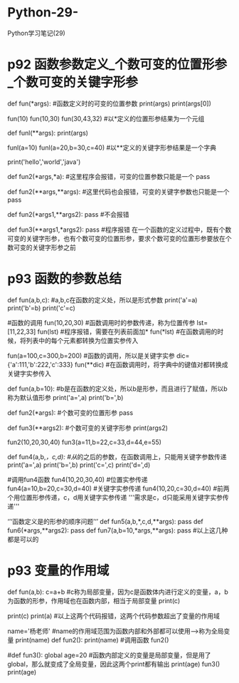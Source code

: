 # Python-29-
Python学习笔记(29)
# p92 函数参数定义_个数可变的位置形参_个数可变的关键字形参
def fun(*args):  #函数定义时的可变的位置参数
    print(args)
    print(args[0])

fun(10)
fun(10,30)
fun(30,43,32)  #以*定义的位置形参结果为一个元组

def funl(**args):
    print(args)

funl(a=10)
funl(a=20,b=30,c=40)  #以**定义的关键字形参结果是一个字典

print('hello','world','java')

def fun2(*args,*a):  #这里程序会报错，可变的位置参数只能是一个
    pass

def fun2(**args,**args):  #这里代码也会报错，可变的关键字参数也只能是一个
    pass

def fun2(*args1,**args2):
    pass  #不会报错

def fun3(**args1,*args2):
    pass  #程序报错  在一个函数的定义过程中，既有个数可变的关键字形参，也有个数可变的位置形参，要求个数可变的位置形参要放在个数可变的关键字形参之前



# p93 函数的参数总结
def fun(a,b,c):  #a,b,c在函数的定义处，所以是形式参数
    print('a'=a)
    print('b'=b)
    print('c'=c)

#函数的调用
fun(10,20,30)  #函数调用时的参数传递，称为位置传参
lst=[11,22,33]
fun(lst)  #程序报错，需要在列表前面加*
fun(*lst)  #在函数调用的时候，将列表中的每个元素都转换为位置实参传入

fun(a=100,c=300,b=200)  #函数的调用，所以是关键字实参
dic={'a':111,'b':222,'c':333}
fun(**dic)  #在函数调用时，将字典中的键值对都转换成关键字实参传入

def fun(a,b=10):  #b是在函数的定义处，所以b是形参，而且进行了赋值，所以b称为默认值形参
    print('a=',a)
    print('b=',b)

def fun2(*args):  #个数可变的位置形参
    pass

def fun3(**args2):  #个数可变的关键字形参
print(args2)

fun2(10,20,30,40)
fun3(a=11,b=22,c=33,d=44,e=55)

def fun4(a,b,*，c,d):  #从*的之后的参数，在函数调用上，只能用关键字参数传递
    print('a=',a)
    print('b=',b)
    print('c=',c)
    print('d=',d)

#调用fun4函数
fun4(10,20,30,40)  #位置实参传递
fun4(a=10,b=20,c=30,d=40)  #关键字实参传递
fun4(10,20,c=30,d=40)  #前两个用位置形参传递，c，d用关键字实参传递
'''需求是c，d只能采用关键字实参传递'''

‘’‘函数定义是的形参的顺序问题’‘’
def fun5(a,b,*,c,d,**args):
    pass
def fun6(*args,**args2):
    pass
def fun7(a,b=10,*args,**args):
    pass
#以上这几种都是可以的



# p93 变量的作用域
def fun(a,b):
    c=a+b  #c称为局部变量，因为c是函数体内进行定义的变量，a，b为函数的形参，作用域也在函数内部，相当于局部变量
    print(c)

print(c)
print(a)  #以上这两个代码报错，这两个代码参数超出了变量的作用域

name='杨老师'  #name的作用域范围为函数内部和外部都可以使用-->称为全局变量
print(name)
def fun2():
    print(name)
#调用函数
fun2()

#def fun3():
    global age=20  #函数内部定义的变量是局部变量，但是用了global，那么就变成了全局变量，因此这两个print都有输出
    print(age)
fun3()
print(age)
